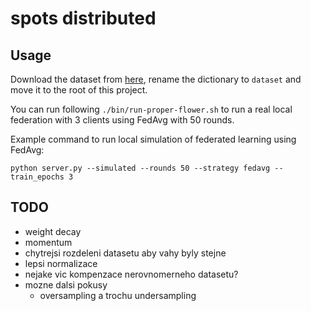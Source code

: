 # spots distributed

## Usage

Download the dataset from [here](https://www.kaggle.com/datasets/kmader/skin-cancer-mnist-ham10000), rename the dictionary to `dataset` and move it to the root of this project.

You can run following `./bin/run-proper-flower.sh` to run a real local federation with 3 clients using FedAvg with 50 rounds.

Example command to run local simulation of federated learning using FedAvg:

`python server.py --simulated --rounds 50 --strategy fedavg --train_epochs 3`

## TODO

- weight decay
- momentum
- chytrejsi rozdeleni datasetu aby vahy byly stejne
- lepsi normalizace
- nejake vic kompenzace nerovnomerneho datasetu?
- mozne dalsi pokusy
  - oversampling a trochu undersampling
